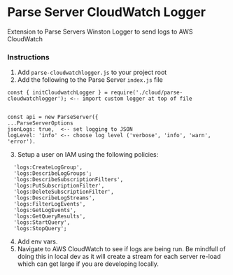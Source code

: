 # Parse Server CloudWatch Logger
Extension to Parse Servers Winston Logger to send logs to AWS CloudWatch

### Instructions
1. Add `parse-cloudwatchlogger.js` to your project root
2. Add the following to the Parse Server `index.js` file

```
const { initCloudwatchLogger } = require('./cloud/parse-cloudwatchlogger'); <-- import custom logger at top of file


const api = new ParseServer({
...ParseServerOptions
jsonLogs: true,  <-- set logging to JSON
logLevel: 'info' <-- choose log level ('verbose', 'info', 'warn', 'error'). 

```

3. Setup a user on IAM using the following policies:

```
  'logs:CreateLogGroup',
  'logs:DescribeLogGroups';
  'logs:DescribeSubscriptionFilters',
  'logs:PutSubscriptionFilter',
  'logs:DeleteSubscriptionFilter',
  'logs:DescribeLogStreams',
  'logs:FilterLogEvents',
  'logs:GetLogEvents',
  'logs:GetQueryResults',
  'logs:StartQuery',
  'logs:StopQuery';
  ```
  
  4. Add env vars. 
  5. Navigate to AWS CloudWatch to see if logs are being run. Be mindfull of doing this in local dev as it will create a stream for each server re-load which can get large if you are developing locally. 
